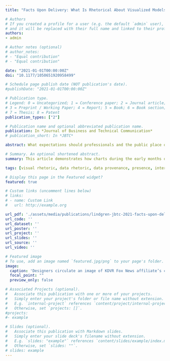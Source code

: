 ```yaml
---
title: "Facts Upon Delivery: What Is Rhetorical About Visualized Models?"

# Authors
# If you created a profile for a user (e.g. the default `admin` user), write the username (folder name) here 
# and it will be replaced with their full name and linked to their profile.
authors:
- admin

# Author notes (optional)
# author_notes:
# - "Equal contribution"
# - "Equal contribution"

date: "2021-01-01T00:00:00Z"
doi: "10.1177/1050651920958499"

# Schedule page publish date (NOT publication's date).
#publishDate: "2021-01-01T00:00:00Z"

# Publication type.
# Legend: 0 = Uncategorized; 1 = Conference paper; 2 = Journal article;
# 3 = Preprint / Working Paper; 4 = Report; 5 = Book; 6 = Book section;
# 7 = Thesis; 8 = Patent
publication_types: ["2"]

# Publication name and optional abbreviated publication name.
publication: In *Journal of Business and Technical Communication*
# publication_short: In *JBTC*

abstract: What expectations should professionals and the public place on visuals to communicate the uncertainties of complex phenomena? This article demonstrates how charts during the early months of the COVID-19 pandemic articulated visual arguments yet also required extended communicative support upon their delivery. The author examines one well-circulated chart comparing COVID-19 case trends per country and highlights its rhetoric by contrasting its design decisions with those of other charts and reports created as the pandemic initially unfolded. To help nonexpert audiences, the author suggests that professional communicators and designers incorporate more contextual information about the data and notable design choices.

# Summary. An optional shortened abstract.
summary: This article demonstrates how charts during the early months of the COVID-19 pandemic articulated visual arguments yet also required extended communicative support upon their delivery.

tags: [visual rhetoric, data rhetoric, data provenance, presence, interpretive levels]

# Display this page in the Featured widget?
featured: true

# Custom links (uncomment lines below)
# links:
# - name: Custom Link
#   url: http://example.org

url_pdf: './assets/media/publications/lindgren-jbtc-2021-facts-upon-delivery.pdf'
url_code: ''
url_dataset: ''
url_poster: ''
url_project: ''
url_slides: ''
url_source: ''
url_video: ''

# Featured image
# To use, add an image named `featured.jpg/png` to your page's folder. 
image:
  caption: 'Designers circulate an image of KDVR Fox News affiliate’s chart (top half), which does not clarify its provenance, confirmed context, or skewed y-axis (Obasanjo, 2020). In the bottom chart (bottom half), I contrast KDVR’s reporting timeframe (gray box) against the complete data and variation in case totals.'
  focal_point: ""
  preview_only: false

# Associated Projects (optional).
#   Associate this publication with one or more of your projects.
#   Simply enter your project's folder or file name without extension.
#   E.g. `internal-project` references `content/project/internal-project/index.md`.
#   Otherwise, set `projects: []`.
#projects:
#- example

# Slides (optional).
#   Associate this publication with Markdown slides.
#   Simply enter your slide deck's filename without extension.
#   E.g. `slides: "example"` references `content/slides/example/index.md`.
#   Otherwise, set `slides: ""`.
# slides: example
---
```


